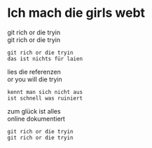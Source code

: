 # Ich mach die girls webt

git rich or die tryin <br>
git rich or die tryin

	git rich or die tryin
	das ist nichts für laien 

lies die referenzen <br>
or you will die tryin

	kennt man sich nicht aus
	ist schnell was ruiniert

zum glück ist alles <br>
online dokumentiert

	git rich or die tryin
	git rich or die tryin